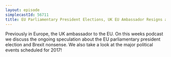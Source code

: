 ```yaml
---
layout: episode
simplecastId: 56711
title: EU Parliamentary President Elections, UK EU Ambassador Resigns and 2017 Preview
---
```


Previously in Europe,  the UK ambassador to the EU. On this weeks podcast we discuss the ongoing speculation about the EU parliamentary president election and Brexit nonsense. We also take a look at the major political events scheduled for 2017!
